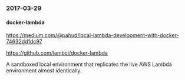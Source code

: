 ### 2017-03-29

#### docker-lambda

https://medium.com/@pahud/local-lambda-development-with-docker-74632dd1dc97

https://github.com/lambci/docker-lambda

A sandboxed local environment that replicates the live AWS Lambda environment almost identically.